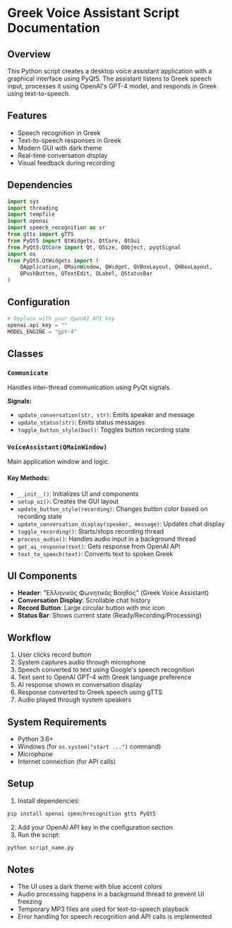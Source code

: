 # Greek Voice Assistant Script Documentation

## Overview
This Python script creates a desktop voice assistant application with a graphical interface using PyQt5. The assistant listens to Greek speech input, processes it using OpenAI's GPT-4 model, and responds in Greek using text-to-speech.

## Features
- Speech recognition in Greek
- Text-to-speech responses in Greek
- Modern GUI with dark theme
- Real-time conversation display
- Visual feedback during recording

## Dependencies
```python
import sys
import threading
import tempfile
import openai
import speech_recognition as sr
from gtts import gTTS
from PyQt5 import QtWidgets, QtCore, QtGui
from PyQt5.QtCore import Qt, QSize, QObject, pyqtSignal
import os
from PyQt5.QtWidgets import (
    QApplication, QMainWindow, QWidget, QVBoxLayout, QHBoxLayout,
    QPushButton, QTextEdit, QLabel, QStatusBar
)
```

## Configuration
```python
# Replace with your OpenAI API key
openai.api_key = ""
MODEL_ENGINE = "gpt-4"
```

## Classes

### `Communicate`
Handles inter-thread communication using PyQt signals.

**Signals:**
- `update_conversation(str, str)`: Emits speaker and message
- `update_status(str)`: Emits status messages
- `toggle_button_style(bool)`: Toggles button recording state

### `VoiceAssistant(QMainWindow)`
Main application window and logic.

#### Key Methods:
- `__init__()`: Initializes UI and components
- `setup_ui()`: Creates the GUI layout
- `update_button_style(recording)`: Changes button color based on recording state
- `update_conversation_display(speaker, message)`: Updates chat display
- `toggle_recording()`: Starts/stops recording thread
- `process_audio()`: Handles audio input in a background thread
- `get_ai_response(text)`: Gets response from OpenAI API
- `text_to_speech(text)`: Converts text to spoken Greek

## UI Components
- **Header**: "Ελληνικός Φωνητικός Βοηθός" (Greek Voice Assistant)
- **Conversation Display**: Scrollable chat history
- **Record Button**: Large circular button with mic icon
- **Status Bar**: Shows current state (Ready/Recording/Processing)

## Workflow
1. User clicks record button
2. System captures audio through microphone
3. Speech converted to text using Google's speech recognition
4. Text sent to OpenAI GPT-4 with Greek language preference
5. AI response shown in conversation display
6. Response converted to Greek speech using gTTS
7. Audio played through system speakers

## System Requirements
- Python 3.6+
- Windows (for `os.system("start ...")` command)
- Microphone
- Internet connection (for API calls)

## Setup
1. Install dependencies:
```bash
pip install openai speechrecognition gtts PyQt5
```
2. Add your OpenAI API key in the configuration section
3. Run the script:
```bash
python script_name.py
```

## Notes
- The UI uses a dark theme with blue accent colors
- Audio processing happens in a background thread to prevent UI freezing
- Temporary MP3 files are used for text-to-speech playback
- Error handling for speech recognition and API calls is implemented
